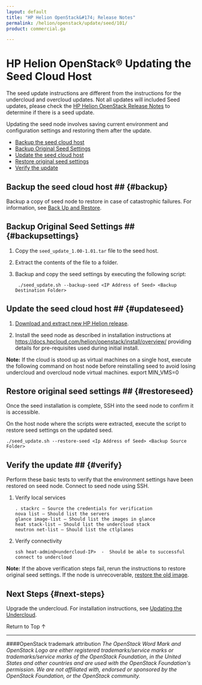 ```yaml
---
layout: default
title: "HP Helion OpenStack&#174; Release Notes"
permalink: /helion/openstack/update/seed/101/
product: commercial.ga

---
```

<!--UNDER REVISION-->


<script>

function PageRefresh {
onLoad="window.refresh"
}

PageRefresh();

</script>
<!--
<p style="font-size: small;"> <a href="/helion/openstack/">&#9664; PREV | <a href="/helion/openstack/">&#9650; UP</a> | <a href="/helion/openstack/faq/">NEXT &#9654; </a></p>
-->
# HP Helion OpenStack&reg; Updating the Seed Cloud Host

The seed update instructions are different from the instructions for the undercloud and overcloud updates.  Not all updates will included Seed updates, please check the [HP Helion OpenStack Release Notes](/helion/openstack/release-notes/) to determine if there is a seed update.

Updating the seed node involves saving current environment and configuration settings and restoring them after the update.

* [Backup the seed cloud host](#backup)
* [Backup Original Seed Settings](#backupsettings)
* [Update the seed cloud host](#updateseed)
* [Restore original seed settings](#restoreseed)
* [Verify the update](#verify)

## Backup the seed cloud host ## {#backup}

Backup a copy of seed node to restore in case of catastrophic failures.  For information, see [Back Up and Restore](/helion/openstack/backup.restore/).  

## Backup Original Seed Settings ## {#backupsettings}

1. Copy the `seed_update_1.00-1.01.tar` file to the seed host.  

2. Extract the contents of the file to a folder. 

3. Backup and copy the seed settings by executing the following script:

		./seed_update.sh --backup-seed <IP Address of Seed> <Backup Destination Folder>

## Update the seed cloud host ## {#updateseed}

1. [Download and extract new HP Helion release](/helion/openstack/install/update/download/101/).  

2. Install the seed node as described in installation instructions at https://docs.hpcloud.com/helion/openstack/install/overview/ providing details for pre-requisites used during initial install.

**Note:** If the cloud is stood up as virtual machines on a single host, execute the following command on host node before reinstalling seed to avoid losing undercloud and overcloud node virtual machines.
export MIN_VMS=0

## Restore original seed settings ## {#restoreseed}

Once the seed installation is complete, SSH into the seed node to confirm it is accessible.  

On the host node where the scripts were extracted, execute the script to restore seed settings on the updated seed.

	./seed_update.sh --restore-seed <Ip Address of Seed> <Backup Source Folder>

## Verify the update ## {#verify}

Perform these basic tests to verify that the environment settings have been restored on seed node.  Connect to seed node using SSH.

1.	Verify local services

		. stackrc – Source the credentials for verification 
		nova list – Should list the servers
		glance image-list – Should list the images in glance
		heat stack-list – Should list the undercloud stack
		neutron net-list – Should list the ctlplanes

2.	Verify connectivity

		ssh heat-admin@<undercloud-IP>  -  Should be able to successful connect to undercloud

**Note:** If the above verification steps fail, rerun the instructions to restore original seed settings. If the node is unrecoverable, [restore the old image](/helion/openstack/backup.restore/).  


## Next Steps {#next-steps}

Upgrade the undercloud. For installation instructions, see [Updating the Undercloud](/helion/openstack/update/undercloud/101/).


<a href="#top" style="padding:14px 0px 14px 0px; text-decoration: none;"> Return to Top &#8593; </a>


----
####OpenStack trademark attribution
*The OpenStack Word Mark and OpenStack Logo are either registered trademarks/service marks or trademarks/service marks of the OpenStack Foundation, in the United States and other countries and are used with the OpenStack Foundation's permission. We are not affiliated with, endorsed or sponsored by the OpenStack Foundation, or the OpenStack community.*



